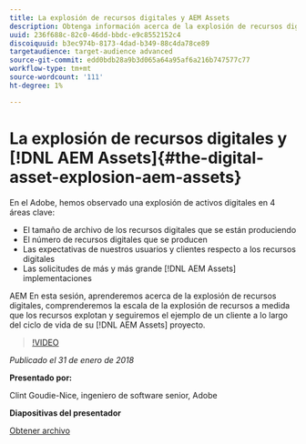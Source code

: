 ```yaml
---
title: La explosión de recursos digitales y AEM Assets
description: Obtenga información acerca de la explosión de recursos digitales y AEM Assets en el Adobe.
uuid: 236f688c-82c0-46dd-bbdc-e9c8552152c4
discoiquuid: b3ec974b-8173-4dad-b349-88c4da78ce89
targetaudience: target-audience advanced
source-git-commit: edd0bdb28a9b3d065a64a95af6a216b747577c77
workflow-type: tm+mt
source-wordcount: '111'
ht-degree: 1%

---
```


# La explosión de recursos digitales y [!DNL AEM Assets]{#the-digital-asset-explosion-aem-assets}

En el Adobe, hemos observado una explosión de activos digitales en 4 áreas clave:

* El tamaño de archivo de los recursos digitales que se están produciendo
* El número de recursos digitales que se producen
* Las expectativas de nuestros usuarios y clientes respecto a los recursos digitales
* Las solicitudes de más y más grande [!DNL AEM Assets] implementaciones

AEM En esta sesión, aprenderemos acerca de la explosión de recursos digitales, comprenderemos la escala de la explosión de recursos a medida que los recursos explotan y seguiremos el ejemplo de un cliente a lo largo del ciclo de vida de su [!DNL AEM Assets] proyecto.

>[!VIDEO](https://video.tv.adobe.com/v/21474/?quality=9)

*Publicado el 31 de enero de 2018*

**Presentado por:**

Clint Goudie-Nice, ingeniero de software senior, Adobe

**Diapositivas del presentador**

[Obtener archivo](assets/1+30+18+the+digital+asset+explosion+gems.pdf)
<!--
[Get back to the Overview](https://helpx.adobe.com/experience-manager/kt/eseminars/gems/aem-index.html)
-->
